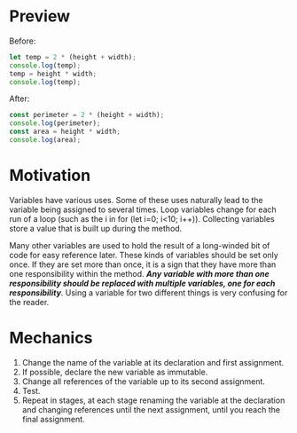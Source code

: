 # Preview

Before:

```js
let temp = 2 * (height + width);
console.log(temp);
temp = height * width;
console.log(temp);
```

After:

```js
const perimeter = 2 * (height + width);
console.log(perimeter);
const area = height * width;
console.log(area);
```

# Motivation

Variables have various uses. Some of these uses naturally lead to the variable being assigned to several times. Loop variables change for each run of a loop (such as the i in for (let i=0; i<10; i++)). Collecting variables store a value that is built up during the method.

Many other variables are used to hold the result of a long-winded bit of code for easy reference later. These kinds of variables should be set only once. If they are set more than once, it is a sign that they have more than one responsibility within the method. **_Any variable with more than one responsibility should be replaced with multiple variables, one for each responsibility_**. Using a variable for two different things is very confusing for the reader.

# Mechanics

1. Change the name of the variable at its declaration and first assignment.
2. If possible, declare the new variable as immutable.
3. Change all references of the variable up to its second assignment.
4. Test.
5. Repeat in stages, at each stage renaming the variable at the declaration and changing references until the next assignment, until you reach the final assignment.
